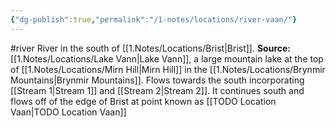 ```yaml
---
{"dg-publish":true,"permalink":"/1-notes/locations/river-vaan/"}
---
```


#river 
River in the south of [[1.Notes/Locations/Brist\|Brist]]. 
**Source:**  [[1.Notes/Locations/Lake Vann\|Lake Vann]], a large mountain lake at the top of [[1.Notes/Locations/Mirn Hill\|Mirn Hill]] in the [[1.Notes/Locations/Brynmir Mountains\|Brynmir Mountains]].
Flows towards the south incorporating [[Stream 1\|Stream 1]] and [[Stream 2\|Stream 2]]. It continues south and flows off of the edge of Brist at point known as [[TODO Location Vaan\|TODO Location Vaan]]